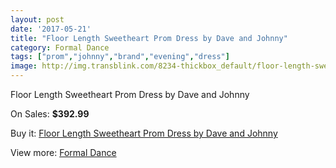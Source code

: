 ```yaml
---
layout: post
date: '2017-05-21'
title: "Floor Length Sweetheart Prom Dress by Dave and Johnny"
category: Formal Dance
tags: ["prom","johnny","brand","evening","dress"]
image: http://img.transblink.com/8234-thickbox_default/floor-length-sweetheart-prom-dress-by-dave-and-johnny.jpg
---
```

Floor Length Sweetheart Prom Dress by Dave and Johnny

On Sales: **$392.99**
<a href="https://www.transblink.com/en/formal-dance/2691-floor-length-sweetheart-prom-dress-by-dave-and-johnny.html"><amp-img layout="responsive" width="600" height="600" src="//img.transblink.com/8234-thickbox_default/floor-length-sweetheart-prom-dress-by-dave-and-johnny.jpg" alt="Floor Length Sweetheart Prom Dress by Dave and Johnny 0" /></a>
<a href="https://www.transblink.com/en/formal-dance/2691-floor-length-sweetheart-prom-dress-by-dave-and-johnny.html"><amp-img layout="responsive" width="600" height="600" src="//img.transblink.com/8236-thickbox_default/floor-length-sweetheart-prom-dress-by-dave-and-johnny.jpg" alt="Floor Length Sweetheart Prom Dress by Dave and Johnny 1" /></a>
<a href="https://www.transblink.com/en/formal-dance/2691-floor-length-sweetheart-prom-dress-by-dave-and-johnny.html"><amp-img layout="responsive" width="600" height="600" src="//img.transblink.com/8235-thickbox_default/floor-length-sweetheart-prom-dress-by-dave-and-johnny.jpg" alt="Floor Length Sweetheart Prom Dress by Dave and Johnny 2" /></a>

Buy it: [Floor Length Sweetheart Prom Dress by Dave and Johnny](https://www.transblink.com/en/formal-dance/2691-floor-length-sweetheart-prom-dress-by-dave-and-johnny.html "Floor Length Sweetheart Prom Dress by Dave and Johnny")

View more: [Formal Dance](https://www.transblink.com/en/6-formal-dance "Formal Dance")